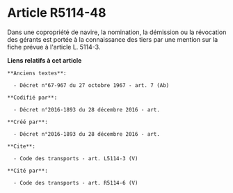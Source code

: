 # Article R5114-48

Dans une copropriété de navire, la nomination, la démission ou la révocation des gérants est portée à la connaissance des
tiers par une mention sur la fiche prévue à l'article L. 5114-3.

**Liens relatifs à cet article**

	**Anciens textes**:

	  - Décret n°67-967 du 27 octobre 1967 - art. 7 (Ab)

	**Codifié par**:

	  - Décret n°2016-1893 du 28 décembre 2016 - art.

	**Créé par**:

	  - Décret n°2016-1893 du 28 décembre 2016 - art.

	**Cite**:

	  - Code des transports - art. L5114-3 (V)

	**Cité par**:

	  - Code des transports - art. R5114-6 (V)
